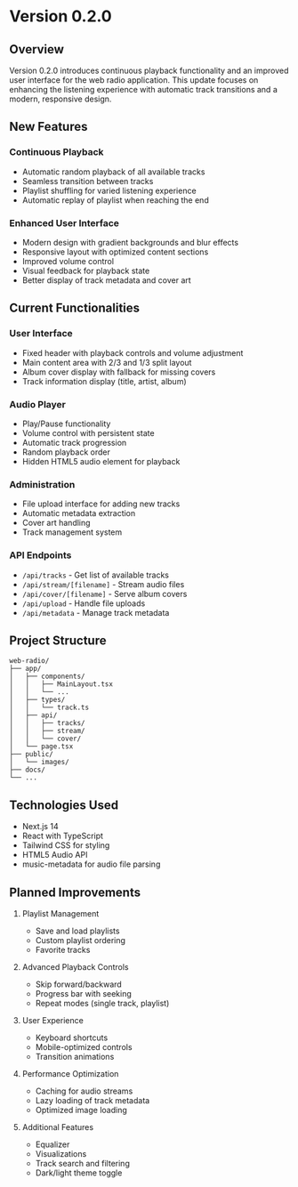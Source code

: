 # Version 0.2.0

## Overview
Version 0.2.0 introduces continuous playback functionality and an improved user interface for the web radio application. This update focuses on enhancing the listening experience with automatic track transitions and a modern, responsive design.

## New Features

### Continuous Playback
- Automatic random playback of all available tracks
- Seamless transition between tracks
- Playlist shuffling for varied listening experience
- Automatic replay of playlist when reaching the end

### Enhanced User Interface
- Modern design with gradient backgrounds and blur effects
- Responsive layout with optimized content sections
- Improved volume control
- Visual feedback for playback state
- Better display of track metadata and cover art

## Current Functionalities

### User Interface
- Fixed header with playback controls and volume adjustment
- Main content area with 2/3 and 1/3 split layout
- Album cover display with fallback for missing covers
- Track information display (title, artist, album)

### Audio Player
- Play/Pause functionality
- Volume control with persistent state
- Automatic track progression
- Random playback order
- Hidden HTML5 audio element for playback

### Administration
- File upload interface for adding new tracks
- Automatic metadata extraction
- Cover art handling
- Track management system

### API Endpoints
- `/api/tracks` - Get list of available tracks
- `/api/stream/[filename]` - Stream audio files
- `/api/cover/[filename]` - Serve album covers
- `/api/upload` - Handle file uploads
- `/api/metadata` - Manage track metadata

## Project Structure
```
web-radio/
├── app/
│   ├── components/
│   │   ├── MainLayout.tsx
│   │   └── ...
│   ├── types/
│   │   └── track.ts
│   ├── api/
│   │   ├── tracks/
│   │   ├── stream/
│   │   └── cover/
│   └── page.tsx
├── public/
│   └── images/
├── docs/
└── ...
```

## Technologies Used
- Next.js 14
- React with TypeScript
- Tailwind CSS for styling
- HTML5 Audio API
- music-metadata for audio file parsing

## Planned Improvements
1. Playlist Management
   - Save and load playlists
   - Custom playlist ordering
   - Favorite tracks

2. Advanced Playback Controls
   - Skip forward/backward
   - Progress bar with seeking
   - Repeat modes (single track, playlist)

3. User Experience
   - Keyboard shortcuts
   - Mobile-optimized controls
   - Transition animations

4. Performance Optimization
   - Caching for audio streams
   - Lazy loading of track metadata
   - Optimized image loading

5. Additional Features
   - Equalizer
   - Visualizations
   - Track search and filtering
   - Dark/light theme toggle 